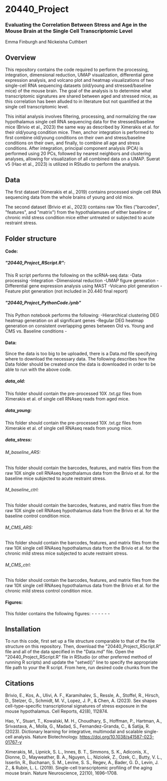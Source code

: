# 20440_Project
### Evaluating the Correlation Between Stress and Age in the Mouse Brain at the Single Cell Transcriptomic Level

Emma Finburgh and Nickeisha Cuthbert

## Overview
This repository contains the code required to perform the processing, integration, dimensional reduction, UMAP visualization, differential gene expression analysis, and volcano plot and heatmap visualizations of two single-cell RNA sequencing datasets (old/young and stressed/baseline mice) of the mouse brain. The goal of the analysis is to determine what transcriptomic signatures are shared between aged and stressed mice, as this correlation has been alluded to in literature but not quanlified at the single cell transcriptomic level. 

This initial analysis involves filtering, processing, and normalizing the raw hypothalamus single cell RNA sequencing data for the stressed/baseline mice (Brivio et al., 2023) the same way as described by Ximerakis et al. for their old/young condition mice. Then, anchor integration is performed to first combine old/young conditions on their own and stress/baseline conditions on their own, and finally, to combine all age and stress conditions. After integration, principal component analysis (PCA) is performed using 20 PCs, followed by nearest neighbors and clustering analyses, allowing for visualization of all combined data on a UMAP. Suerat v5 (Hao et al., 2023) is utilized in RStudio to perform the analysis.

## Data
The first dataset (Ximerakis et al., 2019) contains processed single cell RNA sequencing data from the whole brains of young and old mice. 

The second dataset (Brivio et al., 2023) contains raw 10x files ("barcodes", "features", and "matrix") from the hypothalamuses of either baseline or chronic mild stress condition mice either untreated or subjected to acute restraint stress.


## Folder structure
#### Code:
  ##### "20440_Project_RScript.R":
  This R script performs the following on the scRNA-seq data:
      -Data processing
      -Integration
      -Dimensional reduction
      -UMAP figure generation
      -Differential gene expression analysis using MAST
      -Volcano plot generation
      -Feature plot generation (not included in 20.440 final report)
      
  ##### "20440_Project_PythonCode.iynb"
  This Python notebook performs the following:
      -Hierarchical clustering DEG heatmap generation on all significant genes
      -Regular DEG heatmap generation on consistent overlapping genes between Old vs. Young and CMS vs. Baseline conditions
      -

#### Data:
Since the data is too big to be uploaded, there is a Data.md file specifying where to download the necessary data. The following describes how the Data folder should be created once the data is downloaded in order to be able to run with the above code.
  ##### data_old:
  This folder should contain the pre-processed 10X .txt.gz files from Ximerakis et al. of single cell RNAseq reads from aged      mice.
  
  ##### data_young:
  This folder should contain the pre-processed 10X .txt.gz files from Ximerakie et al. of single cell RNAseq reads from young
  mice.
  
  ##### data_stress:
  ###### M_baseline_ARS:
  This folder should contain the barcodes, features, and matrix files from the raw 10X single cell RNAseq hypothalamus data
  from the Brivio et al. for the baseline mice subjected to acute restraint stress.
  ###### M_baseline_ctrl:
  This folder should contain the barcodes, features, and matrix files from the raw 10X single cell RNAseq hypothalamus data
  from the Brivio et al. for the baseline control condition mice.
  ###### M_CMS_ARS:
  This folder should contain the barcodes, features, and matrix files from the raw 10X single cell RNAseq hypothalamus data
  from the Brivio et al. for the chronic mild stress mice subjected to acute restraint stress.
  ###### M_CMS_ctrl:
  This folder should contain the barcodes, features, and matrix files from the raw 10X single cell RNAseq hypothalamus data
  from the Brivio et al. for the chronic mild stress control condition mice.
  
#### Figures:
This folder contains the following figures:
    -
    -
    -
    -
    -
    -

## Installation
To run this code, first set up a file structure comparable to that of the file structure on this repository. Then, download the "20440_Project_RScript.R" file and all of the data specified in the "Data.md" file. Open the "20440_Project_RScript.R" file in RStudio (or other preferred method of running R scripts) and update the "setwd()" line to specify the appropriate file path to your the R script. From here, run desired code chunks from the 

## Citations
Brivio, E., Kos, A., Ulivi, A. F., Karamihalev, S., Ressle, A., Stoffel, R., Hirsch, D., Stelzer, G., Schmidt, M. V., Lopez, J. P., & Chen, A. (2023). Sex shapes cell-type-specific transcriptional signatures of stress exposure in the mouse hypothalamus. Cell Reports, 42(8), 112874.

Hao, Y., Stuart, T., Kowalski, M. H., Choudhary, S., Hoffman, P., Hartman, A., Srivastava, A., Molla, G., Madad, S., Fernandez-Granda, C., & Satija, R. (2023). Dictionary learning for integrative, multimodal and scalable single-cell analysis. Nature Biotechnology. https://doi.org/10.1038/s41587-023-01767-y

Ximerakis, M., Lipnick, S. L., Innes, B. T., Simmons, S. K., Adiconis, X., Dionne, D., Mayweather, B. A., Nguyen, L., Niziolek, Z., Ozek, C., Butty, V. L., Isserlin, R., Buchanan, S. M., Levine, S. S., Regev, A., Bader, G. D., Levin, J. Z., & Rubin, L. L. (2019). Single-cell transcriptomic profiling of the aging mouse brain. Nature Neuroscience, 22(10), 1696–1708.
